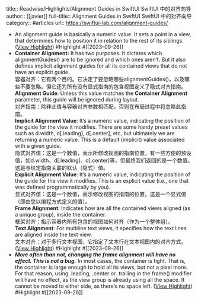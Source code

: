 title:: Readwise/Highlights/Alignment Guides in SwiftUI SwiftUI 中的对齐向导
author:: [[javier]]
full-title:: Alignment Guides in SwiftUI SwiftUI 中的对齐向导
category:: #articles
url:: https://swiftui-lab.com/alignment-guides/

- An alignment guide is basically a numeric value. It sets a point in a view, that determines how to position it in relation to the rest of its siblings. ([View Highlight](https://read.readwise.io/read/01hb89vhy3t9n6zh6qj16f7s63)) #Highlight #[[2023-09-26]]
- **Container Alignment:** It has two purposes. It dictates which alignmentGuides() are to be ignored and which ones aren’t. But it also defines implicit alignment guides for all its contained views that do not have an explicit guide.  
  容器对齐：它有两个目的。它决定了要忽略哪些alignmentGuides()，以及哪些不要忽略。但它还为所有没有显式指南的包含视图定义了隐式对齐指南。  
  **Alignment Guide**: Unless this value matches the **Container Alignment** parameter, this guide will be ignored during layout.  
  对齐指南：除非此值与容器对齐参数相匹配，否则在布局过程中将忽略此指南。  
  **Implicit Alignment Value**: It’s a numeric value, indicating the position of the guide for the view it modifies. There are some handy preset values such as d.width, d[.leading], d[.center], etc, but ultimately we are returning a numeric value. This is a default (implicit) value associated with a given guide.  
  隐式对齐值：这是一个数值，表示所修改视图的指南位置。有一些方便的预设值，如d.width、d[.leading]、d[.center]等，但最终我们返回的是一个数值。这是与给定指南关联的默认（隐式）值。  
  **Explicit Alignment Value**: It’s a numeric value, indicating the position of the guide for the view it modifies. This is an explicit value (i.e., one that was defined programmatically by you).  
  显式对齐值：这是一个数值，表示修改视图的指南的位置。这是一个显式值（即由您以编程方式定义的值）。  
  **Frame Alignment**: Indicates how are all the contained views aligned (as a unique group), inside the container.  
  框架对齐：指示容器内所有包含的视图如何对齐（作为一个整体组）。  
  **Text Alignment**: For multiline text views, it specifies how the text lines are aligned inside the text view.  
  文本对齐：对于多行文本视图，它指定了文本行在文本视图内的对齐方式。 ([View Highlight](https://read.readwise.io/read/01hb89y1mkqhpm4qybdtvpjy1v)) #Highlight #[[2023-09-26]]
- ***More often than not, changing the frame alignment will have no effect. This is not a bug.*** In most cases, the container is tight. That is, the container is large enough to hold all its views, but not a pixel more. For that reason, using .leading, .center or .trailing in the frame() modifier will have no effect, as the view group is already using all the space. It cannot be moved to either side, as there’s no space left. ([View Highlight](https://read.readwise.io/read/01hb8a1cxgkr7dgzzjqfsx5hvd)) #Highlight #[[2023-09-26]]